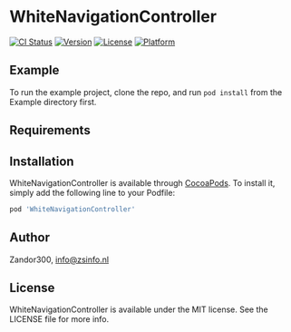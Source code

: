 # WhiteNavigationController

[![CI Status](https://img.shields.io/travis/Zandor300/WhiteNavigationController.svg?style=flat)](https://travis-ci.org/Zandor300/WhiteNavigationController)
[![Version](https://img.shields.io/cocoapods/v/WhiteNavigationController.svg?style=flat)](https://cocoapods.org/pods/WhiteNavigationController)
[![License](https://img.shields.io/cocoapods/l/WhiteNavigationController.svg?style=flat)](https://cocoapods.org/pods/WhiteNavigationController)
[![Platform](https://img.shields.io/cocoapods/p/WhiteNavigationController.svg?style=flat)](https://cocoapods.org/pods/WhiteNavigationController)

## Example

To run the example project, clone the repo, and run `pod install` from the Example directory first.

## Requirements

## Installation

WhiteNavigationController is available through [CocoaPods](https://cocoapods.org). To install
it, simply add the following line to your Podfile:

```ruby
pod 'WhiteNavigationController'
```

## Author

Zandor300, info@zsinfo.nl

## License

WhiteNavigationController is available under the MIT license. See the LICENSE file for more info.

